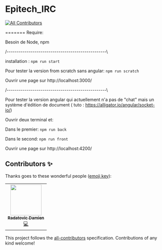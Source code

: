 # Epitech_IRC
<!-- ALL-CONTRIBUTORS-BADGE:START - Do not remove or modify this section -->
[![All Contributors](https://img.shields.io/badge/all_contributors-1-orange.svg?style=flat-square)](#contributors-)
<!-- ALL-CONTRIBUTORS-BADGE:END -->
=======
Require: 

Besoin de Node, npm

/--------------------------------------------------\

installation : `npm run start`

Pour tester la version from scratch sans angular: `npm run scratch` 

Ouvrir une page sur http://localhost:3000/


/--------------------------------------------------\

Pour tester la version angular qui actuellement n'a pas de "chat" mais un système d'édition de document
( tuto : https://alligator.io/angular/socket-io/)

Ouvrir deux terminal et:

Dans le premier: `npm run back`

Dans le second: `npm run front`

Ouvrir une page sur http://localhost:4200/

## Contributors ✨

Thanks goes to these wonderful people ([emoji key](https://allcontributors.org/docs/en/emoji-key)):

<!-- ALL-CONTRIBUTORS-LIST:START - Do not remove or modify this section -->
<!-- prettier-ignore-start -->
<!-- markdownlint-disable -->
<table>
  <tr>
    <td align="center"><a href="https://github.com/DamienRadatovic"><img src="https://avatars0.githubusercontent.com/u/55408621?v=4" width="100px;" alt=""/><br /><sub><b>Radatovic Damien</b></sub></a><br /><a href="https://github.com/Layerzfr/Epitech_IRC/commits?author=DamienRadatovic" title="Code">💻</a></td>
  </tr>
</table>

<!-- markdownlint-enable -->
<!-- prettier-ignore-end -->
<!-- ALL-CONTRIBUTORS-LIST:END -->

This project follows the [all-contributors](https://github.com/all-contributors/all-contributors) specification. Contributions of any kind welcome!